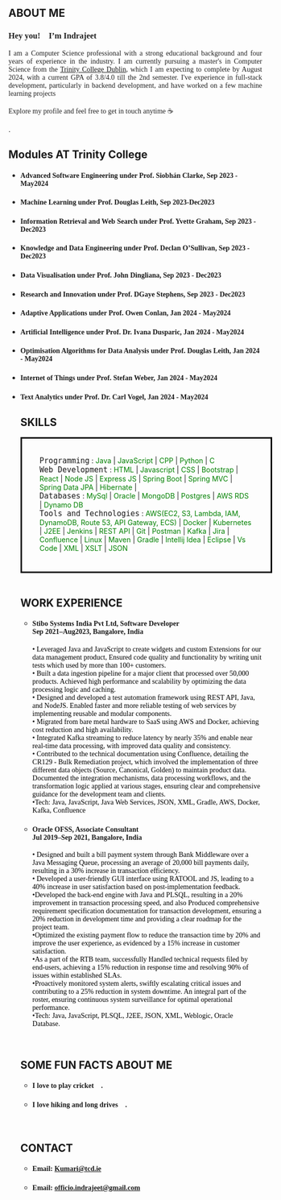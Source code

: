 
<h2 class="title" >ABOUT ME</h2>
<!--![Profile Image]({% if site.external-image %}{{ site.picture }}{% else %}{{ site.url }}/{{ site.picture }}{% endif %})-->

<p><h3 style="color: #222;font-family: Comic Sans MS;">Hey you!<span>&#128075;</span> I’m Indrajeet</h3></p>

<p style="color: #222;font-family: Comic Sans MS; text-align: justify;">I am a Computer Science professional with a strong educational background and 
    four years of experience in the industry. I am currently pursuing a master's in Computer Science from the 
    <a href="https://www.tcd.ie/scss/">Trinity College Dublin</a>, which I am expecting to complete by August 2024, with a current GPA of 3.8/4.0 till the 2nd semester. I've experience in full-stack development, particularly in backend development, and have worked on a few machine learning projects<br><br>Explore my profile and feel free
to get in touch anytime <span>&#9749;</span></p>.<br>

<h2>Modules AT Trinity College</h2>
<ul class="skill-list">
<li><h4 style="font-family: 'Comic Sans MS';">Advanced Software Engineering<a href="https://teaching.scss.tcd.ie/module/cs7cs3-advanced-software-engineering/"></a> under Prof. Siobhán Clarke, Sep 2023 - May2024</h4></li>
<li><h4 style="font-family: 'Comic Sans MS';">Machine Learning<a href="https://teaching.scss.tcd.ie/module/cs7cs4-machine-learning/"></a> under Prof. Douglas Leith, Sep 2023-Dec2023</h4></li>
<li><h4 style="font-family: 'Comic Sans MS';">Information Retrieval and Web Search<a href="https://teaching.scss.tcd.ie/module/cs7is3-information-retrieval-and-web-search/"></a> under Prof. Yvette Graham, Sep 2023 - Dec2023</h4></li>
<li><h4 style="font-family: 'Comic Sans MS';">Knowledge and Data Engineering<a href="https://teaching.scss.tcd.ie/module/cs7is1-knowledge-and-data-engineering/"></a> under Prof. Declan O’Sullivan, Sep 2023 - Dec2023</h4></li>
<li><h4 style="font-family: 'Comic Sans MS';">Data Visualisation<a href="https://teaching.scss.tcd.ie/module/cs7ds4-data-visualisation/"></a> under Prof. John Dingliana, Sep 2023 - Dec2023</h4></li>
<li><h4 style="font-family: 'Comic Sans MS';">Research and Innovation<a href="https://teaching.scss.tcd.ie/module/cs7cs6-research-and-innovation/"></a> under Prof. DGaye Stephens, Sep 2023 - Dec2023</h4></li>
<li><h4 style="font-family: 'Comic Sans MS';">Adaptive Applications<a href="https://teaching.scss.tcd.ie/module/cs7is5-adaptive-applications/"></a> under Prof. Owen Conlan, Jan 2024 - May2024</h4></li>
<li><h4 style="font-family: 'Comic Sans MS';">Artificial Intelligence<a href="https://teaching.scss.tcd.ie/module/cs7is2-artificial-intelligence/"></a> under Prof. Dr. Ivana Dusparic, Jan 2024 - May2024</h4></li>
<li><h4 style="font-family: 'Comic Sans MS';">Optimisation Algorithms for Data Analysis<a href="https://teaching.scss.tcd.ie/module/cs7ds2-optimisation-algorithms-for-analysis/"></a> under Prof. Douglas Leith, Jan 2024 - May2024</h4></li>
<li><h4 style="font-family: 'Comic Sans MS';">Internet of Things<a href="https://teaching.scss.tcd.ie/module/cs7ds2-optimisation-algorithms-for-analysis/"></a> under Prof. Stefan Weber, Jan 2024 - May2024</h4></li>
<li><h4 style="font-family: 'Comic Sans MS';">Text Analytics<a href="https://teaching.scss.tcd.ie/module/cs7is4-text-analytics/"></a> under Prof. Dr. Carl Vogel, Jan 2024 - May2024</h4></li>
	
<h2>SKILLS</h2>
<div style=" width: 500px;height: 270px;border: 3px solid black;box-sizing: border-box;">
    <p style="margin: 35px;"><code style="font-size: 15px;">Programming</code> :  
          <span style="color:green">Java</span> | <span style="color:green">JavaScript</span>
          | <span style="color:green">CPP</span> | <span style="color:green">Python</span> | <span style="color:green">C</span> 
	<br>
    <code style="font-size: 15px;">Web Development</code> : 
        <span style="color:green">HTML</span> | 
        <span style="color:green">Javascript</span> |  
        <span style="color:green">CSS</span> | 
        <span style="color:green">Bootstrap</span> | 
        <span style="color:green">React</span> |
        <span style="color:green">Node JS</span> |
        <span style="color:green">Express JS</span> |
		<span style="color:green">Spring Boot</span> |
  		<span style="color:green">Spring MVC</span> | 
		<span style="color:green">Spring Data JPA</span> |
  		<span style="color:green">Hibernate</span> |

 <br>
    <code style="font-size: 15px;">Databases</code> : 
        <span style="color:green">MySql</span> | 
        <span style="color:green">Oracle</span> |  
        <span style="color:green">MongoDB</span> | 
        <span style="color:green">Postgres</span> | 
        <span style="color:green">AWS RDS</span> |
        <span style="color:green">Dynamo DB</span> 

   <br>
    <code style="font-size: 15px;">Tools and Technologies</code> : 
		<span style="color:green">AWS(EC2, S3, Lambda, IAM, DynamoDB, Route 53, API Gateway, ECS)</span> |
         <span style="color:green">Docker</span> | 
        <span style="color:green">Kubernetes</span> | 
        <span style="color:green">J2EE</span> | 
        <span style="color:green">Jenkins</span> |
		<span style="color:green">REST API</span> |
  		<span style="color:green">Git</span> |
		<span style="color:green">Postman</span> |
  		<span style="color:green">Kafka</span> |
		<span style="color:green">Jira</span> |
  		<span style="color:green">Confluence</span> |
		<span style="color:green">Linux</span> |
  		<span style="color:green">Maven</span> |
		<span style="color:green">Gradle</span> |
  		<span style="color:green">Intellij Idea</span> |
		<span style="color:green">Eclipse</span> |
  		<span style="color:green">Vs Code</span> |
		<span style="color:green">XML</span> |
  		<span style="color:green">XSLT</span> |
		<span style="color:green">JSON</span>
    </p>

</div>
<br>

<h2>WORK EXPERIENCE</h2>
<ul class="skill-list">
	<li><h4 style="font-family: 'Comic Sans MS';">Stibo Systems India Pvt Ltd, Software Developer<br /> Sep 2021–Aug2023, Bangalore, India</h4></li>
	<p style="font-family: 'Comic Sans MS';font-size:medium;color:black;font-size:14px;">• Leveraged Java and JavaScript to create widgets and custom Extensions for our data management product, Ensured
code quality and functionality by writing unit tests which used by more than 100+ customers.<br>• Built a data ingestion pipeline for a major client that processed over 50,000 products. Achieved high performance and
scalability by optimizing the data processing logic and caching.<br>• Designed and developed a test automation framework using REST API, Java, and NodeJS. Enabled faster and more
reliable testing of web services by implementing reusable and modular components.<br>• Migrated from bare metal hardware to SaaS using AWS and Docker, achieving cost reduction and high availability.<br>• Integrated Kafka streaming to reduce latency by nearly 35% and enable near real-time data processing, with improved
data quality and consistency. 
		<br>• Contributed to the technical documentation using Confluence, detailing the CR129 - Bulk Remediation project, which
involved the implementation of three different data objects (Source, Canonical, Golden) to maintain product data.
Documented the integration mechanisms, data processing workflows, and the transformation logic applied at various
stages, ensuring clear and comprehensive guidance for the development team and clients.
		<br>•Tech: Java, JavaScript, Java Web Services, JSON, XML, Gradle, AWS, Docker, Kafka, Confluence</p>
	<li><h4 style="font-family: 'Comic Sans MS';">Oracle OFSS, Associate Consultant <br />Jul 2019–Sep 2021, Bangalore, India</h4></li>
	<p style="font-family: 'Comic Sans MS';font-size:medium;color:black; font-size:14px;">• Designed and built a bill payment system through Bank Middleware over a Java Messaging Queue, processing an
average of 20,000 bill payments daily, resulting in a 30% increase in transaction efficiency.<br />• Developed a user-friendly GUI interface using RATOOL and JS, leading to a 40% increase in user satisfaction based on
post-implementation feedback.<br>•Developed the back-end engine with Java and PLSQL, resulting in a 20% improvement in transaction processing speed,
and also Produced comprehensive requirement specification documentation for transaction development, ensuring a 20%
reduction in development time and providing a clear roadmap for the project team.<br>•Optimized the existing payment flow to reduce the transaction time by 20% and improve the user experience, as
evidenced by a 15% increase in customer satisfaction.<br>•As a part of the RTB team, successfully Handled technical requests filed by end-users, achieving a 15% reduction in
response time and resolving 90% of issues within established SLAs.<br>•Proactively monitored system alerts, swiftly escalating critical issues and contributing to a 25% reduction in system
downtime. An integral part of the roster, ensuring continuous system surveillance for optimal operational performance.<br>•Tech: Java, JavaScript, PLSQL, J2EE, JSON, XML, Weblogic, Oracle Database.</p>
</ul>
<br>

<h2 id="contact">SOME FUN FACTS ABOUT ME</h2>
<ul>
<li><h4 style="font-family: 'Comic Sans MS';">I love to play cricket <span>&#127951;</span>.</h4></li>
<li><h4 style="font-family: 'Comic Sans MS';">I love hiking and long drives <span>&#128663;</span>.</h4></li>
</ul>

<br>
<h2 id="contact">CONTACT</h2>
<ul>
<li><h4 style="font-family: 'Comic Sans MS';">Email: <a href="mailto:kumari@tcd.ie">Kumari@tcd.ie</a></h4></li>
<li><h4 style="font-family: 'Comic Sans MS';">Email: <a href="mailto:officio.indrajeet@gmail.com">officio.indrajeet@gmail.com</a></h4></li>
</ul>
